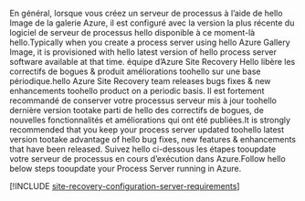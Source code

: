 
<span data-ttu-id="e1aae-101">En général, lorsque vous créez un serveur de processus à l’aide de hello Image de la galerie Azure, il est configuré avec la version la plus récente du logiciel de serveur de processus hello disponible à ce moment-là hello.</span><span class="sxs-lookup"><span data-stu-id="e1aae-101">Typically when you create a process server using hello Azure Gallery Image, it is provisioned with hello latest version of hello process server software available at that time.</span></span> <span data-ttu-id="e1aae-102">équipe d’Azure Site Recovery Hello libère les correctifs de bogues & produit améliorations toohello sur une base périodique.</span><span class="sxs-lookup"><span data-stu-id="e1aae-102">hello Azure Site Recovery team releases bugs fixes & new enhancements toohello product on a periodic basis.</span></span> <span data-ttu-id="e1aae-103">Il est fortement recommandé de conserver votre processus serveur mis à jour toohello dernière version tootake parti de hello des correctifs de bogues, de nouvelles fonctionnalités et améliorations qui ont été publiées.</span><span class="sxs-lookup"><span data-stu-id="e1aae-103">It is strongly recommended that you keep your process server updated toohello latest version tootake advantage of hello bug fixes, new features & enhancements that have been released.</span></span> <span data-ttu-id="e1aae-104">Suivez hello ci-dessous les étapes tooupdate votre serveur de processus en cours d’exécution dans Azure.</span><span class="sxs-lookup"><span data-stu-id="e1aae-104">Follow hello below steps tooupdate your Process Server running in Azure.</span></span>

[!INCLUDE [site-recovery-configuration-server-requirements](site-recovery-vmware-upgrade-process-server-internal.md)]
